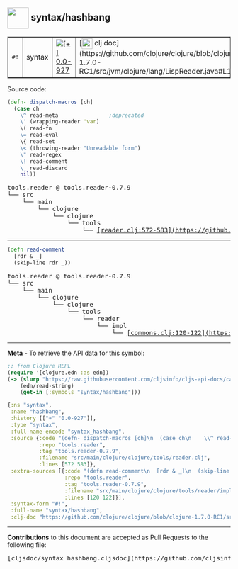 ## <img width="48px" valign="middle" src="http://i.imgur.com/Hi20huC.png"> syntax/hashbang

 <table border="1">
<tr>
<td><samp>#!</samp></td>
<td>syntax</td>
<td><a href="https://github.com/cljsinfo/cljs-api-docs/tree/0.0-927"><img valign="middle" alt="[+] 0.0-927" src="https://img.shields.io/badge/+-0.0--927-lightgrey.svg"></a> </td>
<td>
[<img height="24px" valign="middle" src="http://i.imgur.com/1GjPKvB.png"> clj doc](https://github.com/clojure/clojure/blob/clojure-1.7.0-RC1/src/jvm/clojure/lang/LispReader.java#L114)
</td>
</tr>
</table>






Source code:

```clj
(defn- dispatch-macros [ch]
  (case ch
    \^ read-meta                ;deprecated
    \' (wrapping-reader 'var)
    \( read-fn
    \= read-eval
    \{ read-set
    \< (throwing-reader "Unreadable form")
    \" read-regex
    \! read-comment
    \_ read-discard
    nil))
```

 <pre>
tools.reader @ tools.reader-0.7.9
└── src
    └── main
        └── clojure
            └── clojure
                └── tools
                    └── <ins>[reader.clj:572-583](https://github.com/clojure/tools.reader/blob/tools.reader-0.7.9/src/main/clojure/clojure/tools/reader.clj#L572-L583)</ins>
</pre>


---

```clj
(defn read-comment
  [rdr & _]
  (skip-line rdr _))
```

 <pre>
tools.reader @ tools.reader-0.7.9
└── src
    └── main
        └── clojure
            └── clojure
                └── tools
                    └── reader
                        └── impl
                            └── <ins>[commons.clj:120-122](https://github.com/clojure/tools.reader/blob/tools.reader-0.7.9/src/main/clojure/clojure/tools/reader/impl/commons.clj#L120-L122)</ins>
</pre>

---

__Meta__ - To retrieve the API data for this symbol:

```clj
;; from Clojure REPL
(require '[clojure.edn :as edn])
(-> (slurp "https://raw.githubusercontent.com/cljsinfo/cljs-api-docs/catalog/cljs-api.edn")
    (edn/read-string)
    (get-in [:symbols "syntax/hashbang"]))
```

```clj
{:ns "syntax",
 :name "hashbang",
 :history [["+" "0.0-927"]],
 :type "syntax",
 :full-name-encode "syntax_hashbang",
 :source {:code "(defn- dispatch-macros [ch]\n  (case ch\n    \\^ read-meta                ;deprecated\n    \\' (wrapping-reader 'var)\n    \\( read-fn\n    \\= read-eval\n    \\{ read-set\n    \\< (throwing-reader \"Unreadable form\")\n    \\\" read-regex\n    \\! read-comment\n    \\_ read-discard\n    nil))",
          :repo "tools.reader",
          :tag "tools.reader-0.7.9",
          :filename "src/main/clojure/clojure/tools/reader.clj",
          :lines [572 583]},
 :extra-sources [{:code "(defn read-comment\n  [rdr & _]\n  (skip-line rdr _))",
                  :repo "tools.reader",
                  :tag "tools.reader-0.7.9",
                  :filename "src/main/clojure/clojure/tools/reader/impl/commons.clj",
                  :lines [120 122]}],
 :syntax-form "#!",
 :full-name "syntax/hashbang",
 :clj-doc "https://github.com/clojure/clojure/blob/clojure-1.7.0-RC1/src/jvm/clojure/lang/LispReader.java#L114"}

```

---

__Contributions__ to this document are accepted as Pull Requests to the following file:

 <pre>
[cljsdoc/syntax_hashbang.cljsdoc](https://github.com/cljsinfo/cljs-api-docs/blob/master/cljsdoc/syntax_hashbang.cljsdoc)
</pre>

